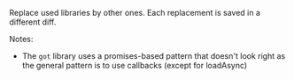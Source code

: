 Replace used libraries by other ones. Each replacement is saved in a different diff.

Notes:
- The `got` library uses a promises-based pattern that doesn't look right as the general pattern is to use callbacks (except for loadAsync)
